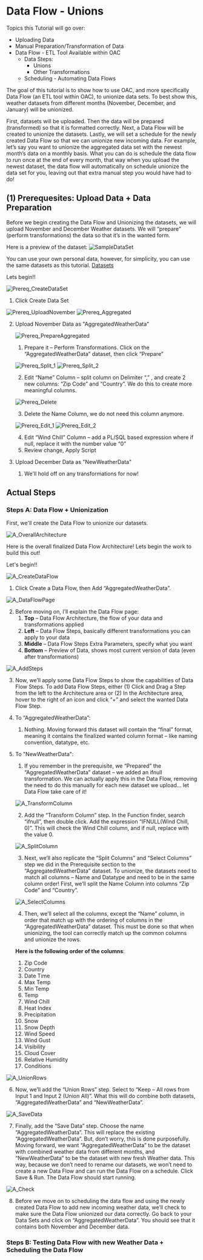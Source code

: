 # Data Flow - Unions

Topics this Tutorial will go over:
* Uploading Data 
* Manual Preparation/Transformation of Data
* Data Flow - ETL Tool Available within OAC
   * Data Steps:
      * Unions
      * Other Transformations
   * Scheduling - Automating Data Flows

The goal of this tutorial is to show how to use OAC, and more specifically Data Flow (an ETL tool within OAC), to unionize data sets. To best show this, weather datasets from different months (November, December, and January) will be unionized.

First, datasets will be uploaded. Then the data will be prepared (transformed) so that it is formatted correctly. Next, a Data Flow will be created to unionize the datasets. Lastly, we will set a schedule for the newly created Data Flow so that we can unionize new incoming data. For example, let’s say you want to unionize the aggregated data set with the newest month’s data on a monthly basis. What you can do is schedule the data flow to run once at the end of every month, that way when you upload the newest dataset, the data flow will automatically on schedule unionize the data set for you, leaving out that extra manual step you would have had to do!

## (1) Prerequesites: Upload Data + Data Preparation
Before we begin creating the Data Flow and Unionizing the datasets, we will upload November and December Weather datasets. We will “prepare” (perform transformations) the data so that it’s in the wanted form.

Here is a preview of the dataset:
![SampleDataSet](https://github.com/kevdhan/OracleCloud/blob/main/Platform/Oracle%20Analytics%20Cloud%20(OAC)/Data%20Flow/Union/images2/SampleDataSet.png)

You can use your own personal data, however, for simplicity, you can use the same datasets as this tutorial.
[Datasets](https://github.com/kevdhan/OracleCloud/tree/main/Platform/Oracle%20Analytics%20Cloud%20(OAC)/Data%20Flow/Union/datasets)

Lets begin!!

![Prereq_CreateDataSet](https://github.com/kevdhan/OracleCloud/blob/main/Platform/Oracle%20Analytics%20Cloud%20(OAC)/Data%20Flow/Union/images2/Prereq_CreateDataSet.png)

1. Click Create Data Set

![Prereq_UploadNovember](https://github.com/kevdhan/OracleCloud/blob/main/Platform/Oracle%20Analytics%20Cloud%20(OAC)/Data%20Flow/Union/images2/Prereq_UploadNovember.png)
![Prereq_Aggregated](https://github.com/kevdhan/OracleCloud/blob/main/Platform/Oracle%20Analytics%20Cloud%20(OAC)/Data%20Flow/Union/images2/Prereq_Aggregated.png)

2. Upload November Data as "AggregatedWeatherData"
   
   ![Prereq_PrepareAggregated](https://github.com/kevdhan/OracleCloud/blob/main/Platform/Oracle%20Analytics%20Cloud%20(OAC)/Data%20Flow/Union/images2/Prereq_PrepareAggregated.png)
   
   1. Prepare it – Perform Transformations. Click on the “AggregatedWeatherData” dataset, then click “Prepare”

   ![Prereq_Split_1](https://github.com/kevdhan/OracleCloud/blob/main/Platform/Oracle%20Analytics%20Cloud%20(OAC)/Data%20Flow/Union/images2/Prereq_Split_1.png)
   ![Prereq_Split_2](https://github.com/kevdhan/OracleCloud/blob/main/Platform/Oracle%20Analytics%20Cloud%20(OAC)/Data%20Flow/Union/images2/Prereq_Split_2.png)
   
   2. Edit “Name” Column – split column on Delimiter “,” , and create 2 new columns: “Zip Code” and “Country”. We do this to create more meaningful columns.

   ![Prereq_Delete](https://github.com/kevdhan/OracleCloud/blob/main/Platform/Oracle%20Analytics%20Cloud%20(OAC)/Data%20Flow/Union/images2/Prereq_Delete.png)
   
   3. Delete the Name Column, we do not need this column anymore.

   ![Prereq_Edit_1](https://github.com/kevdhan/OracleCloud/blob/main/Platform/Oracle%20Analytics%20Cloud%20(OAC)/Data%20Flow/Union/images2/Prereq_Edit_1.png)
   ![Prereq_Edit_2](https://github.com/kevdhan/OracleCloud/blob/main/Platform/Oracle%20Analytics%20Cloud%20(OAC)/Data%20Flow/Union/images2/Prereq_Edit_2.png)
   
   4. Edit “Wind Chill” Column – add a PL/SQL based expression where if null, replace it with the number value “0”
   5. Review change, Apply Script

3. Upload December Data as "NewWeatherData"
   1. We'll hold off on any transformations for now!

## Actual Steps

### Steps A: Data Flow + Unionization
First, we'll create the Data Flow to unionize our datasets.

![A_OverallArchitecture](https://github.com/kevdhan/OracleCloud/blob/main/Platform/Oracle%20Analytics%20Cloud%20(OAC)/Data%20Flow/Union/images2/A_OverallArchitecture.png)

Here is the overall finalized Data Flow Architecture! Lets begin the work to build this out!

Let's begin!!

![A_CreateDataFlow](https://github.com/kevdhan/OracleCloud/blob/main/Platform/Oracle%20Analytics%20Cloud%20(OAC)/Data%20Flow/Union/images2/A_CreateDataFlow.png)

1. Click Create a Data Flow, then Add “AggregatedWeatherData”.

![A_DataFlowPage](https://github.com/kevdhan/OracleCloud/blob/main/Platform/Oracle%20Analytics%20Cloud%20(OAC)/Data%20Flow/Union/images2/A_DataFlowPage.png)

2. Before moving on, I’ll explain the Data Flow page: 
   1. **Top** – Data Flow Architecture, the flow of your data and transformations applied
   2. **Left** – Data Flow Steps, basically different transformations you can apply to your data
   3. **Middle** – Data Flow Steps Extra Parameters, specify what you want 
   4. **Bottom** – Preview of Data, shows most current version of data (even after transformations)

![A_AddSteps](https://github.com/kevdhan/OracleCloud/blob/main/Platform/Oracle%20Analytics%20Cloud%20(OAC)/Data%20Flow/Union/images2/A_AddSteps.png)

3. Now, we’ll apply some Data Flow Steps to show the capabilities of Data Flow Steps. To add Data Flow Steps, either (1) Click and Drag a Step from the left to the Architecture area or (2) In the Architecture area, hover to the right of an icon and click “+” and select the wanted Data Flow Step. 

4. To “AggregatedWeatherData”: 
   1. Nothing. Moving forward this dataset will contain the “final” format, meaning it contains the finalized wanted column format – like naming convention, datatype, etc.
5. To "NewWeatherData":
   1. If you remember in the prerequisite, we “Prepared” the “AggregatedWeatherData” dataset – we added an ifnull transformation. We can actually apply this in the Data Flow, removing the need to do this manually for each new dataset we upload… let Data Flow take care of it!

   ![A_TransformColumn](https://github.com/kevdhan/OracleCloud/blob/main/Platform/Oracle%20Analytics%20Cloud%20(OAC)/Data%20Flow/Union/images2/A_TransformColumn.png)

   2. Add the “Transform Column” step. In the Function finder, search “ifnull”, then double click. Add the expression “IFNULL(Wind Chill, 0)”. This will check the Wind Chill column, and if null, replace with the value 0. 

   ![A_SplitColumn](https://github.com/kevdhan/OracleCloud/blob/main/Platform/Oracle%20Analytics%20Cloud%20(OAC)/Data%20Flow/Union/images2/A_SplitColumn.png)
   
   3. Next, we’ll also replicate the “Split Columns” and “Select Columns” step we did in the Prerequisite section to the “AggregatedWeatherData” dataset. To unionize, the datasets need to match all columns – Name and Datatype and need to be in the same column order! First, we’ll split the Name Column into columns “Zip Code” and “Country”. 

   ![A_SelectColumns](https://github.com/kevdhan/OracleCloud/blob/main/Platform/Oracle%20Analytics%20Cloud%20(OAC)/Data%20Flow/Union/images2/A_SelectColumns.png)
   
   4. Then, we’ll select all the columns, except the “Name” column, in order that match up with the ordering of columns in the “AggregatedWeatherData” dataset. This must be done so that when unionizing, the tool can correctly match up the common columns and unionize the rows. 
   
   **Here is the following order of the columns**:
      1. Zip Code 
      2. Country
      3. Date Time
      4. Max Temp
      5. Min Temp
      6. Temp
      7. Wind Chill
      8. Heat Index
      9. Precipitation
      10. Snow
      11. Snow Depth
      12. Wind Speed 
      13. Wind Gust
      14. Visibility
      15. Cloud Cover
      16. Relative Humidity
      17. Conditions

![A_UnionRows](https://github.com/kevdhan/OracleCloud/blob/main/Platform/Oracle%20Analytics%20Cloud%20(OAC)/Data%20Flow/Union/images2/A_UnionRows.png)
   
6. Now, we’ll add the “Union Rows” step. Select to “Keep – All rows from Input 1 and Input 2 (Union All)”. What this will do combine both datasets, “AggregatedWeatherData” and “NewWeatherData”.

![A_SaveData](https://github.com/kevdhan/OracleCloud/blob/main/Platform/Oracle%20Analytics%20Cloud%20(OAC)/Data%20Flow/Union/images2/A_SaveData.png)

7. Finally, add the “Save Data” step. Choose the name “AggregatedWeatherData”. This will replace the existing “AggregatedWeatherData”. But, don’t worry, this is done purposefully. Moving forward, we want “AggregatedWeatherData” to be the dataset with combined weather data from different months, and “NewWeatherData” to be the dataset with new fresh Weather data. This way, because we don’t need to rename our datasets, we won’t need to create a new Data Flow and can run the Data Flow on a schedule. Click Save & Run. The Data Flow should start running.

![A_Check](https://github.com/kevdhan/OracleCloud/blob/main/Platform/Oracle%20Analytics%20Cloud%20(OAC)/Data%20Flow/Union/images2/A_Check.png)

8. Before we move on to scheduling the data flow and using the newly created Data Flow to add new incoming weather data, we’ll check to make sure the Data Flow unionized our data correctly. Go back to your Data Sets and click on “AggregatedWeatherData”. You should see that it contains both November and December data.




### Steps B: Testing Data Flow with new Weather Data + Scheduling the Data Flow
